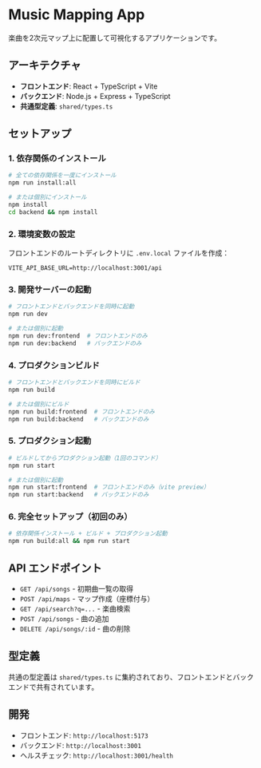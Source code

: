 # Music Mapping App

楽曲を2次元マップ上に配置して可視化するアプリケーションです。

## アーキテクチャ

- **フロントエンド**: React + TypeScript + Vite
- **バックエンド**: Node.js + Express + TypeScript
- **共通型定義**: `shared/types.ts`

## セットアップ

### 1. 依存関係のインストール

```bash
# 全ての依存関係を一度にインストール
npm run install:all

# または個別にインストール
npm install
cd backend && npm install
```

### 2. 環境変数の設定

フロントエンドのルートディレクトリに `.env.local` ファイルを作成：

```env
VITE_API_BASE_URL=http://localhost:3001/api
```

### 3. 開発サーバーの起動

```bash
# フロントエンドとバックエンドを同時に起動
npm run dev

# または個別に起動
npm run dev:frontend  # フロントエンドのみ
npm run dev:backend   # バックエンドのみ
```

### 4. プロダクションビルド

```bash
# フロントエンドとバックエンドを同時にビルド
npm run build

# または個別にビルド
npm run build:frontend  # フロントエンドのみ
npm run build:backend   # バックエンドのみ
```

### 5. プロダクション起動

```bash
# ビルドしてからプロダクション起動（1回のコマンド）
npm run start

# または個別に起動
npm run start:frontend  # フロントエンドのみ（vite preview）
npm run start:backend   # バックエンドのみ
```

### 6. 完全セットアップ（初回のみ）

```bash
# 依存関係インストール + ビルド + プロダクション起動
npm run build:all && npm run start
```

## API エンドポイント

- `GET /api/songs` - 初期曲一覧の取得
- `POST /api/maps` - マップ作成（座標付与）
- `GET /api/search?q=...` - 楽曲検索
- `POST /api/songs` - 曲の追加
- `DELETE /api/songs/:id` - 曲の削除

## 型定義

共通の型定義は `shared/types.ts` に集約されており、フロントエンドとバックエンドで共有されています。

## 開発

- フロントエンド: `http://localhost:5173`
- バックエンド: `http://localhost:3001`
- ヘルスチェック: `http://localhost:3001/health`
